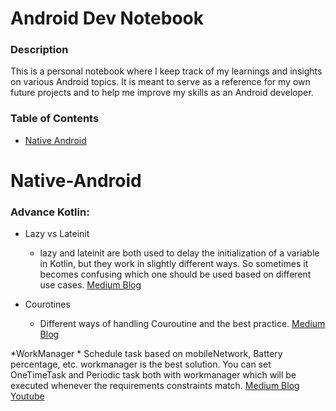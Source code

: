 # Android Dev Notebook
### Description
This is a personal notebook where I keep track of my learnings and insights on various Android topics. It is meant to serve as a reference for my own future projects and to help me improve my skills as an Android developer.


### Table of Contents

- [Native Android](#native-android)


# Native-Android

### Advance Kotlin: 

* Lazy vs Lateinit 
    * lazy and lateinit are both used to delay the initialization of a variable in Kotlin, but they work in slightly different ways. So sometimes it becomes confusing which one should be used based on different use cases. 
    [Medium Blog](https://medium.com/huawei-developers/kotlin-lateinit-vs-by-lazy-initialization-example-tutorial-c19d84216480)

* Courotines
    * Different ways of handling Couroutine and the best practice.  [Medium Blog](https://medium.com/bobble-engineering/best-practices-using-coroutines-in-kotlin-31f19247ccd3) 
    
*WorkManager
    * Schedule task based on mobileNetwork, Battery percentage, etc. workmanager is the best solution. You can set OneTimeTask and Periodic task both with 
workmanager which will be executed whenever the requirements constraints match. [Medium Blog](https://androidgeek.co/getting-started-with-workmanager-beginner-in-depth-guide-8817df1ff7b) [Youtube](https://www.youtube.com/watch?v=sHE5hjxznlI&ab_channel=AndroidGeek)

